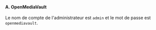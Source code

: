 #### A. OpenMediaVault
Le nom de compte de l'administrateur est `admin` et le mot de passe est `openmediavault`.
